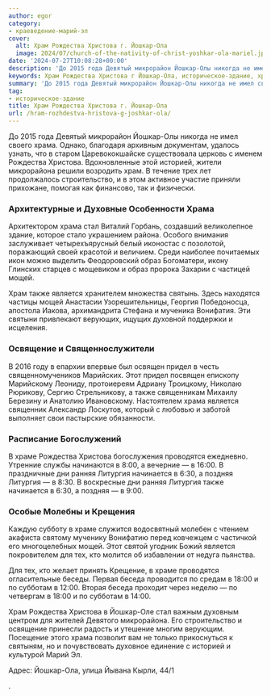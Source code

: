 ```yaml
---
author: egor
category:
- краеведение-марий-эл
cover:
  alt: Храм Рождества Христова г. Йошкар-Ола
  image: 2024/07/church-of-the-nativity-of-christ-yoshkar-ola-mariel.jpg
date: '2024-07-27T10:08:28+00:00'
description: 'До 2015 года Девятый микрорайон Йошкар-Олы никогда не имел своего храма. Однако, благодаря архивным документам, удалось узнать, что в старом...'
keywords: Храм Рождества Христова г Йошкар-Ола, историческое-здание, храма, йошкар, рождества, христова, храм, мощей, также, является, храме, литургия, историей, микрорайона, строительство, стал, образ
summary: 'До 2015 года Девятый микрорайон Йошкар-Олы никогда не имел своего храма. Однако, благодаря архивным документам, удалось узнать, что в старом...'
tag:
- историческое-здание
title: Храм Рождества Христова г. Йошкар-Ола
url: /hram-rozhdestva-hristova-g-joshkar-ola/
---
```


До 2015 года Девятый микрорайон Йошкар-Олы никогда не имел своего храма. Однако, благодаря архивным документам, удалось узнать, что в старом Царевококшайске существовала церковь с именем Рождества Христова. Вдохновленные этой историей, жители микрорайона решили возродить храм. В течение трех лет продолжалось строительство, и в этом активное участие приняли прихожане, помогая как финансово, так и физически.

### Архитектурные и Духовные Особенности Храма

Архитектором храма стал Виталий Горбань, создавший великолепное здание, которое стало украшением района. Особого внимания заслуживает четырехъярусный белый иконостас с позолотой, поражающий своей красотой и величием. Среди наиболее почитаемых икон можно выделить Феодоровский образ Богоматери, икону Глинских старцев с мощевиком и образ пророка Захарии с частицей мощей.

Храм также является хранителем множества святынь. Здесь находятся частицы мощей Анастасии Узорешительницы, Георгия Победоносца, апостола Иакова, архимандрита Стефана и мученика Вонифатия. Эти святыни привлекают верующих, ищущих духовной поддержки и исцеления.

### Освящение и Священнослужители

В 2016 году в епархии впервые был освящен придел в честь священномучеников Марийских. Этот придел посвящен епископу Марийскому Леониду, протоиереям Адриану Троицкому, Николаю Рюрикову, Сергию Стрельникову, а также священникам Михаилу Березину и Анатолию Ивановскому. Настоятелем храма является священник Александр Лоскутов, который с любовью и заботой выполняет свои пастырские обязанности.

### Расписание Богослужений

В храме Рождества Христова богослужения проводятся ежедневно. Утренние службы начинаются в 8:00, а вечерние — в 16:00. В праздничные дни ранняя Литургия начинается в 6:30, а поздняя Литургия — в 8:30. В воскресные дни ранняя Литургия также начинается в 6:30, а поздняя — в 9:00.

### Особые Молебны и Крещения

Каждую субботу в храме служится водосвятный молебен с чтением акафиста святому мученику Вонифатию перед ковчежцем с частичкой его многоцелебных мощей. Этот святой угодник Божий является покровителем для тех, кто молится об избавлении от недуга пьянства.

Для тех, кто желает принять Крещение, в храме проводятся огласительные беседы. Первая беседа проводится по средам в 18:00 и по субботам в 12:00. Вторая беседа проходит через неделю — по четвергам в 18:00 и по субботам в 14:00.

Храм Рождества Христова в Йошкар-Оле стал важным духовным центром для жителей Девятого микрорайона. Его строительство и освящение принесли радость и утешение многим верующим. Посещение этого храма позволит вам не только прикоснуться к святыням, но и почувствовать духовное единение с историей и культурой Марий Эл.

Адрес: Йошкар-Ола, улица Йывана Кырли, 44/1

.